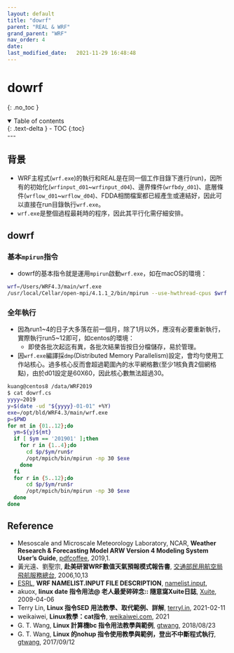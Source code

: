 ```yaml
---
layout: default
title: "dowrf"
parent: "REAL & WRF"
grand_parent: "WRF"
nav_order: 4
date:               
last_modified_date:   2021-11-29 16:48:48
---
```


# dowrf

{: .no_toc }

<details open markdown="block">
  <summary>
    Table of contents
  </summary>
  {: .text-delta }
- TOC
{:toc}
</details>
---

## 背景
- WRF主程式(`wrf.exe`)的執行和REAL是在同一個工作目錄下進行(run)，因所有的初始化(`wrfinput_d01`\~`wrfinput_d04`)、邊界條件(`wrfbdy_d01`)、底層條件(`wrflow_d01`\~`wrflow_d04`)、FDDA相關檔案都已經產生或連結好，因此可以直接在run目錄執行`wrf.exe`。
- `wrf.exe`是整個過程最耗時的程序，因此其平行化需仔細安排。

## dowrf

### 基本`mpirun`指令
- dowrf的基本指令就是運用`mpirun`啟動`wrf.exe`，如在macOS的環境：
```bash
wrf=/Users/WRF4.3/main/wrf.exe
/usr/local/Cellar/open-mpi/4.1.1_2/bin/mpirun --use-hwthread-cpus $wrf
```

### 全年執行
- 因為run1~4的日子大多落在前一個月，除了1月以外，應沒有必要重新執行，實際執行run5~12即可，如centos的環境：
  - 即使各批次起迄有異，各批次結果皆按日分檔儲存，易於管理。
- 因`wrf.exe`編譯採`dmp`(Distributed Memory Parallelism)設定，會均勻使用工作站核心。過多核心反而會超過範圍內的水平網格數(至少1核負責2個網格點)，由於d01設定是60X60，因此核心數無法超過30。

```bash
kuang@centos8 /data/WRF2019
$ cat dowrf.cs
yyyy=2019
y=$(date -ud "${yyyy}-01-01" +%Y)
exe=/opt/bld/WRF4.3/main/wrf.exe
p=$PWD
for mt in {01..12};do
  ym=${y}${mt}
  if [ $ym == '201901' ];then
    for r in {1..4};do
      cd $p/$ym/run$r
      /opt/mpich/bin/mpirun -np 30 $exe
    done
  fi
  for r in {5..12};do
      cd $p/$ym/run$r
      /opt/mpich/bin/mpirun -np 30 $exe
  done
done
```

## Reference
- Mesoscale and Microscale Meteorology Laboratory, NCAR, **Weather Research & Forecasting Model ARW Version 4 Modeling System User’s Guide**, [pdfcoffee](https://pdfcoffee.com/version-4-modeling-system-users-guide-january-2019-pdf-free.html), 2019,1.
- 黃光遠、劉聖宗, **赴美研習WRF數值天氣預報模式報告書**, [交通部民用航空局飛航服務總台](https://report.nat.gov.tw/ReportFront/PageSystem/reportFileDownload/C09502689/001), 2006,10,13
- [ESRL](https://esrl.noaa.gov/), **WRF NAMELIST.INPUT FILE DESCRIPTION**, [namelist.input](https://esrl.noaa.gov/gsd/wrfportal/namelist_input_options.html), 
- akuox, **linux date 指令用法@ 老人最愛碎碎念:: 隨意窩Xuite日誌**, [Xuite](https://blog.xuite.net/akuox/linux/23200246-linux+date+%E6%8C%87%E4%BB%A4+%E7%94%A8%E6%B3%95), 2009-04-06
- Terry Lin, **Linux 指令SED 用法教學、取代範例、詳解**, [terryl.in](https://terryl.in/zh/linux-sed-command/),	2021-02-11 
- weikaiwei, **Linux教學：cat指令**, [weikaiwei.com](https://weikaiwei.com/linux/cat-command/), 2021
- G. T. Wang, **Linux 計算機bc 指令用法教學與範例**, [gtwang](https://blog.gtwang.org/linux/linux-bc-command-tutorial-examples/), 2018/08/23
- G. T. Wang, **Linux 的nohup 指令使用教學與範例，登出不中斷程式執行**, [gtwang](https://blog.gtwang.org/linux/linux-nohup-command-tutorial/), 2017/09/12
